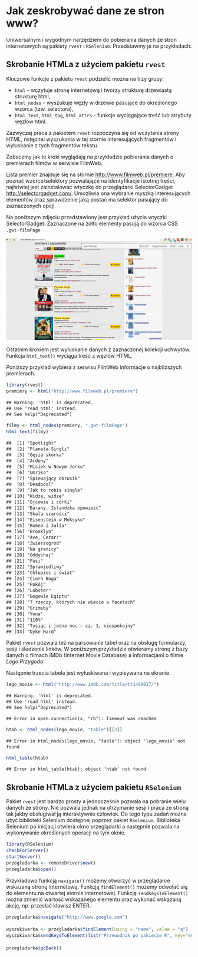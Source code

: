 # Jak zeskrobywać dane ze stron www?

Uniwersalnym i wygodnym narzędziem do pobierania danych ze stron internetowych są pakiety `rvest` i `RSelenium`. Przedstawmy je na przykładach.

## Skrobanie HTMLa z użyciem pakietu `rvest`

Kluczowe funkcje z pakietu `rvest` podzielić można na trzy grupy:

* `html` - wczytuje stronę internetową i tworzy strukturę drzewiastą strukturę html,
* `html_nodes` - wyszukuje węzły w drzewie pasujące do określonego wzorca (tzw. selectora),
* `html_text`, `html_tag`, `html_attrs` - funkcje wyciągające treść lub atrybuty węzłów html.

Zazwyczaj praca z pakietem `rvest` rozpoczyna się od wczytania strony HTML, nstępnei wyszukania w tej stornie interesujących fragmentów i wyłuskanie z tych fragmentów tekstu.

Zobaczmy jak te kroki wyglądają na przykładzie pobierania danych o premierach filmów w serwisie FilmWeb. 

Lista premier znajduje się na stornie http://www.filmweb.pl/premiere. Aby poznać wzorce/selektory pozwalające na identyfikacje istotnej treści, najłatwiej jest zainstalować wtyczkę do przeglądarki SelectorGadget http://selectorgadget.com/. Umożliwia ona wybranie myszką interesujących elementów oraz sprawdzenie jaką postać ma selektor pasujący do zaznaczonych opcji.

Na poniższym zdjęciu przedstawiony jest przykład użycia wtyczki SelectorGadget. Zaznaczone na żółto elementy pasują do wzorca CSS `.gwt-filmPage`

![SelectorGadget na stronie o premierach filmów](rysunki/rvest2.png)

Ostatnim krokiem jest wyłuskanie danych z zaznaczonej kolekcji uchwytów. Funkcja `html_text()` wyciąga treść z węzłów HTML.

Poniższy przykład wybiera z serwisu FilmWeb informacje o najbliższych premierach.


```r
library(rvest)
premiery <- html("http://www.filmweb.pl/premiere")
```

```
## Warning: 'html' is deprecated.
## Use 'read_html' instead.
## See help("Deprecated")
```

```r
filmy <- html_nodes(premiery, ".gwt-filmPage")
html_text(filmy)
```

```
##  [1] "Spotlight"                              
##  [2] "Planeta Singli"                         
##  [3] "Gęsia skórka"                           
##  [4] "Ardeny"                                 
##  [5] "Misiek w Nowym Jorku"                   
##  [6] "Umrika"                                 
##  [7] "Śpiewający obrusik"                     
##  [8] "Deadpool"                               
##  [9] "Jak to robią single"                    
## [10] "Widzę, widzę"                           
## [11] "Ojcowie i córki"                        
## [12] "Barany. Islandzka opowieść"             
## [13] "Skala szarości"                         
## [14] "Eisenstein w Meksyku"                   
## [15] "Romeo i Julia"                          
## [16] "Brooklyn"                               
## [17] "Ave, Cezar!"                            
## [18] "Zwierzogród"                            
## [19] "Na granicy"                             
## [20] "Oddychaj"                               
## [21] "Fúsi"                                   
## [22] "Sprawiedliwy"                           
## [23] "Chłopiec i świat"                       
## [24] "Cierń Boga"                             
## [25] "Pokój"                                  
## [26] "Lobster"                                
## [27] "Bogowie Egiptu"                         
## [28] "7 rzeczy, których nie wiecie o facetach"
## [29] "Grimsby"                                
## [30] "Yona"                                   
## [31] "110%"                                   
## [32] "Tysiąc i jedna noc – cz. 1, niespokojny"
## [33] "Dyke Hard"
```

Pakiet `rvest` pozwala też na parsowanie tabel oraz na obsługę formularzy, sesji i śledzenie linków. W poniższym przykładzie otwieramy stronę z bazy danych o filmach IMDb (Internet Movie Database) a informacjami o filmie *Lego Przygoda*.

Następnie trzecia tabela jest wyłuskiwana i wypisywana na ekranie.


```r
lego_movie <- html("http://www.imdb.com/title/tt1490017/")
```

```
## Warning: 'html' is deprecated.
## Use 'read_html' instead.
## See help("Deprecated")
```

```
## Error in open.connection(x, "rb"): Timeout was reached
```

```r
htab <- html_nodes(lego_movie, "table")[[3]]
```

```
## Error in html_nodes(lego_movie, "table"): object 'lego_movie' not found
```

```r
html_table(htab)
```

```
## Error in html_table(htab): object 'htab' not found
```

## Skrobanie HTMLa z użyciem pakietu `RSelenium`

Pakiet `rvest` jest bardzo prosty a jednocześnie pozwala na pobranie wielu danych ze strony. Nie pozwala jednak na utrzymanie sesji i praca ze stroną tak jakby obsługiwał ją interaktywnie człowiek. Do tego typu zadań można użyć biblioteki Selenium dostępnej poprzez pakiet `RSelenium`. 
Biblioteka Selenium po inicjacji otwiera okno przeglądarki a następnie pozwala na wykonywanie określonych operacji na tym oknie.


```r
library(RSelenium)
checkForServer()
startServer()
przegladarka <- remoteDriver$new()
przegladarka$open()
```

Przykładowo funkcją `navigate()` możemy otworzyć w przeglądarce wskazaną stronę internetową. Funkcją `findElement()` możemy odwołać się do elementu na otwartej stornie internetowej. Funkcją `sendKeysToElement()` można zmienić wartość wskazanego elementu oraz wykonać wskazaną akcję, np. przesłać klawisz ENTER. 


```r
przegladarka$navigate("http://www.google.com")

wyszukiwarka <- przegladarka$findElement(using = "name", value = "q")
wyszukiwarka$sendKeysToElement(list("Przewodnik po pakiecie R", key="enter"))

przegladarka$goBack()
```


